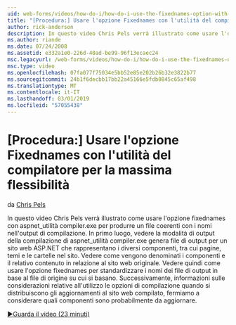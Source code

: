 ```yaml
---
uid: web-forms/videos/how-do-i/how-do-i-use-the-fixednames-option-with-the-compiler-utility-for-maximum-flexibility
title: "[Procedura:] Usare l'opzione Fixednames con l'utilità del compilatore per la massima flessibilità | Microsoft Docs"
author: rick-anderson
description: In questo video Chris Pels verrà illustrato come usare l'opzione fixednames con l'utilità aspnet_compiler.exe per produrre un nomi di file coerente nell'unità organizzativa di compilazione...
ms.author: riande
ms.date: 07/24/2008
ms.assetid: e332a1e0-226d-40ad-be99-96f13ecaec24
msc.legacyurl: /web-forms/videos/how-do-i/how-do-i-use-the-fixednames-option-with-the-compiler-utility-for-maximum-flexibility
msc.type: video
ms.openlocfilehash: 07fa077f75034e5bb52e85e202b26b32e3822b77
ms.sourcegitcommit: 24b1f6decbb17bb22a45166e5fdb0845c65af498
ms.translationtype: MT
ms.contentlocale: it-IT
ms.lasthandoff: 03/01/2019
ms.locfileid: "57055438"
---
```

<a name="how-do-i-use-the-fixednames-option-with-the-compiler-utility-for-maximum-flexibility"></a>[Procedura:] Usare l'opzione Fixednames con l'utilità del compilatore per la massima flessibilità
====================
da [Chris Pels](https://twitter.com/chrispels)

In questo video Chris Pels verrà illustrato come usare l'opzione fixednames con aspnet\_utilità compiler.exe per produrre un file coerenti con i nomi nell'output di compilazione. In primo luogo, vedere la modalità di output della compilazione di aspnet\_utilità compiler.exe genera file di output per un sito web ASP.NET che rappresentano i diversi componenti, tra cui pagine, temi e le cartelle nel sito. Vedere come vengono denominati i componenti e il relativo contenuto in relazione al sito web originale. Vedere quindi come usare l'opzione fixednames per standardizzare i nomi dei file di output in base al file di origine su cui si basano. Successivamente, informazioni sulle considerazioni relative all'utilizzo le opzioni di compilazione quando si distribuiscono gli aggiornamenti al sito web compilato, fermiamo a considerare quali componenti sono probabilmente da aggiornare.

[&#9654;Guarda il video (23 minuti)](https://channel9.msdn.com/Blogs/ASP-NET-Site-Videos/how-do-i-use-the-fixednames-option-with-the-compiler-utility-for-maximum-flexibility)
